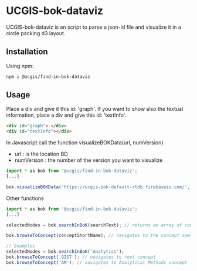 # UCGIS-bok-dataviz

UCGIS-bok-dataviz is an script to parse a json-ld file and visualize it in a circle packing d3 layout.

## Installation

Using npm: 

```bash
npm i @ucgis/find-in-bok-dataviz
```

## Usage

Place a div and give it this id: 'graph'.
If you want to show also the textual information, place a div and give this id: 'textInfo'.

```html
<div id="graph"> </div>
<div id="textInfo"></div>
```

In Javascript call the function visualizeBOKData(url, numVersion)


- url : is the location BD
- numVersion : the number of the version you want to visualize


```javascript
import * as bok from '@ucgis/find-in-bok-dataviz';
[...]

bok.visualizeBOKData('https://ucgis-bok-default-rtdb.firebaseio.com/', 1) // will render the graphical view and the textual view from the version 1 in database

```

Other functions

```javascript
import * as bok from '@ucgis/find-in-bok-dataviz';
[...]

selectedNodes = bok.searchInBoK(searchText); // returns an array of concepts matching the searchText string

bok.browseToConcept(conceptShortName); // navigates to the concept specified

// Examples
selectedNodes = bok.searchInBoK('Analytics');
bok.browseToConcept('GIST'); // navigates to root concept
bok.browseToConcept('AM'); // navigates to Analytical Methods concept

```


